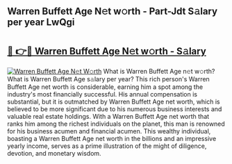 ## Warren Buffett Age N𝚎t w𝚘rth - Part-Jdt S𝚊lary per year LwQgi

# <h2><a href="http://gc2208.nevu.top/?p=Warren+Buffett+Age">🔗 👉🔴 Warren Buffett Age N𝚎t w𝚘rth - S𝚊lary</a></h2>

[![Warren Buffett Age N𝚎t W𝚘rth](https://i.imgur.com/Oavwk0R.jpeg)](http://gc2208.nevu.top/?p=Warren+Buffett+Age)
What is Warren Buffett Age n𝚎t w𝚘rth? What is Warren Buffett Age s𝚊lary per year?
This rich person's Warren Buffett Age net worth is considerable, earning him a spot among the industry's most financially successful. His annual compensation is substantial, but it is outmatched by Warren Buffett Age net worth, which is believed to be more significant due to his numerous business interests and valuable real estate holdings. With a Warren Buffett Age net worth that ranks him among the richest individuals on the planet, this man is renowned for his business acumen and financial acumen. This wealthy individual, boasting a Warren Buffett Age net worth in the billions and an impressive yearly income, serves as a prime illustration of the might of diligence, devotion, and monetary wisdom.
